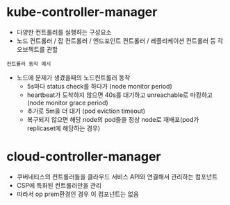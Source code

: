 # kube-controller-manager

- 다양한 컨트롤러를 실행하는 구성요소
- 노드 컨트롤러 / 잡 컨트롤러 / 엔드포인트 컨트롤러 / 레플리케이션 컨트롤러 등 각 오브젝트를 관할

`컨트롤러 동작 예시`

- 노드에 문제가 생겼을때의 노드컨트롤러 동작
  - 5s마다 status check를 하다가 (node monitor period)
  - heartbeat가 도착하지 않으면 40s를 대기하고 unreachable로 마킹하고 (node monitor grace period)
  - 추가로 5m을 더 대기 (pod eviction timeout)
  - 복구되지 않으면 해당 node의 pod들을 정상 node로 재배포(pod가 replicaset에 해당하는 경우)

# cloud-controller-manager

- 쿠버네티스의 컨트롤러들을 클라우드 서비스 API와 연결해서 관리하는 컴포넌트
- CSP에 특화된 컨트롤러만을 관리
- 따라서 op prem환경인 경우 이 컴포넌트는 없음

